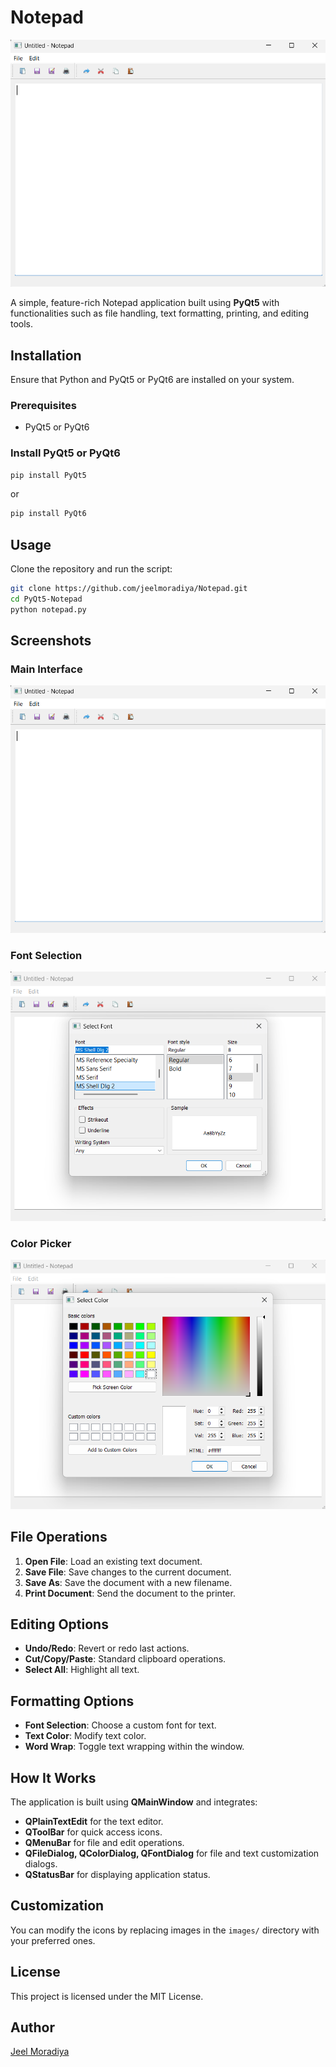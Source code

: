 # Notepad

![PyQt5 Notepad](images/main_interface.png)

A simple, feature-rich Notepad application built using **PyQt5** with functionalities such as file handling, text formatting, printing, and editing tools.

## Installation

Ensure that Python and PyQt5 or PyQt6 are installed on your system.

### Prerequisites

- PyQt5 or PyQt6

### Install PyQt5 or PyQt6

```bash
pip install PyQt5
```
or 
```bash
pip install PyQt6
```

## Usage

Clone the repository and run the script:

```bash
git clone https://github.com/jeelmoradiya/Notepad.git
cd PyQt5-Notepad
python notepad.py
```

## Screenshots

### Main Interface
![Main Interface](images/main_interface.png)

### Font Selection
![Font Selection](images/font_selection.png)

### Color Picker
![Color Picker](images/color_picker.png)

## File Operations

1. **Open File**: Load an existing text document.
2. **Save File**: Save changes to the current document.
3. **Save As**: Save the document with a new filename.
4. **Print Document**: Send the document to the printer.

## Editing Options

- **Undo/Redo**: Revert or redo last actions.
- **Cut/Copy/Paste**: Standard clipboard operations.
- **Select All**: Highlight all text.

## Formatting Options

- **Font Selection**: Choose a custom font for text.
- **Text Color**: Modify text color.
- **Word Wrap**: Toggle text wrapping within the window.

## How It Works

The application is built using **QMainWindow** and integrates:

- **QPlainTextEdit** for the text editor.
- **QToolBar** for quick access icons.
- **QMenuBar** for file and edit operations.
- **QFileDialog, QColorDialog, QFontDialog** for file and text customization dialogs.
- **QStatusBar** for displaying application status.

## Customization

You can modify the icons by replacing images in the `images/` directory with your preferred ones.

## License

This project is licensed under the MIT License.

## Author

[Jeel Moradiya](https://github.com/jeelmoradiya)

